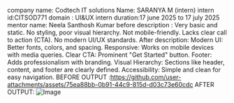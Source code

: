 company name: Codtech IT solutions 
Name: SARANYA M (intern)
intern id:CITSOD771
domain : UI&UX
intern duration:17 june 2025 to 17 july 2025
mentor name: Neela Santhosh Kumar
before description :
Very basic and static.
No styling, poor visual hierarchy.
Not mobile-friendly.
Lacks clear call to action (CTA).
No modern UI/UX standards.
After description:
Modern UI: Better fonts, colors, and spacing.
Responsive: Works on mobile devices with media queries.
Clear CTA: Prominent "Get Started" button.
Footer: Adds professionalism with branding.
Visual Hierarchy: Sections like header, content, and footer are clearly defined.
Accessibility: Simple and clean for easy navigation.
BEFORE OUTPUT :https://github.com/user-attachments/assets/75ea88bb-0b91-44c9-815d-d03c73e60cdc
AFTER OUTPUT:
![Image](https://github.com/user-attachments/assets/59b6ea47-8ec2-4415-94bf-a85e772a4260)




